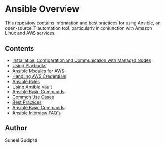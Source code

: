 # Ansible Overview

This repository contains information and best practices for using Ansible, an open-source IT automation tool, particularly in conjunction with Amazon Linux and AWS services.

## Contents
- [Installation, Configaration and Communication with Managed Nodes](INSTALLATION.md)
- [Using Playbooks](PLAYBOOKS.md)
- [Ansible Modules for AWS](MODULES.md)
- [Handling AWS Credentials](CREDENTIALS.md)
- [Ansible Roles](ROLES.md)
- [Using Ansible Vault](VAULT.md)
- [Ansible Basic Commands](Ansible_Basic_Commnads.md)
- [Common Use Cases](USE_CASES.md)
- [Best Practices](BEST_PRACTICES.md)
- [Ansible Basic Commands](Ansible_Basic_Commnads.md)
- [Ansible Interview FAQ's](FAQS.md)

## Author
Suneel Gudipati
